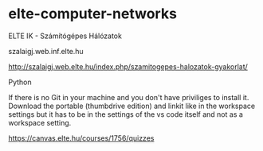 # elte-computer-networks
ELTE IK - Számítógépes Hálózatok

szalaigj.web.inf.elte.hu

http://szalaigj.web.elte.hu/index.php/szamitogepes-halozatok-gyakorlat/

Python

If there is no Git in your machine and you don't have priviliges to install it. Download the portable (thumbdrive edition) and linkit like in the workspace settings but it has to be in the settings of the vs code itself and not as a workspace setting.

https://canvas.elte.hu/courses/1756/quizzes

